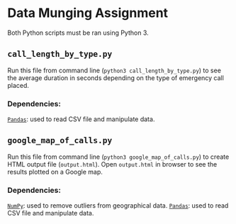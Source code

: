 # Data Munging Assignment

Both Python scripts must be ran using Python 3.

## `call_length_by_type.py`
Run this file from command line (`python3 call_length_by_type.py`) to see the average duration in seconds depending on the type of emergency call placed.

### Dependencies:
[`Pandas`](http://pandas.pydata.org/): used to read CSV file and manipulate data.

## `google_map_of_calls.py`
Run this file from command line (`python3 google_map_of_calls.py`) to create HTML output file (`output.html`). Open `output.html` in browser to see the results plotted on a Google map.

### Dependencies:
[`NumPy`](http://www.numpy.org/): used to remove outliers from geographical data.
[`Pandas`](http://pandas.pydata.org/): used to read CSV file and manipulate data.


